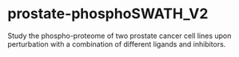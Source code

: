# prostate-phosphoSWATH_V2
Study the phospho-proteome of two prostate cancer cell lines upon perturbation with a combination of different ligands and inhibitors.
